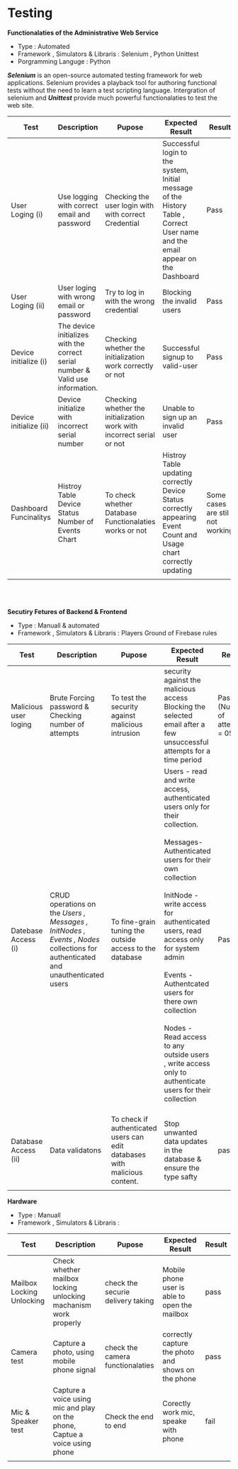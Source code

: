 # Testing


**Functionalaties of the Administrative Web Service**
- Type : Automated 
- Framework , Simulators & Libraris : Selenium , Python Unittest
- Porgramming Languge : Python

***Selenium*** is an open-source automated testing framework for web applications. Selenium provides a playback tool for authoring functional tests without the need to learn a test scripting language. Intergration of selenium and ***Unittest*** provide much powerful functionalaties to test the web site.

| Test        | Description    | Pupose|Expected Result| Result |
|-------------|----------------|-------|-|-------|
|User Loging  (i)   | Use logging with correct email and password | Checking the user login with with correct Credential | Successful login  to the system, Initial message of the  History Table , Correct User name and the email appear on the Dashboard |Pass    |
|User Loging (ii)   | User loging with wrong email or password    | Try to log in with the wrong credential| Blocking the invalid users  |Pass    |
|Device initialize (i) | The device initializes with the correct serial number & Valid use information. | Checking whether the initialization work correctly or not |Successful signup to valid-user | Pass|
|Device initialize (ii) | Device initialize with incorrect serial number | Checking whether the initialization work with incorrect serial or not|Unable to sign up an invalid user| Pass|
|Dashboard Funcinalitys | Histroy Table <br/>Device Status <br/> Number of Events<br/> Chart | To check whether Database Functionalaties works or not| Histroy Table updating correctly <br/> Device Status correctly appearing<br/> Event Count and Usage chart correctly updating | Some cases are stil not working|
||||||

<br/>
<br/>

**Secutiry Fetures of Backend & Frontend**
- Type : Manuall & automated
- Framework , Simulators & Libraris :  Players Ground of Firebase rules

| Test        | Description    | Pupose|Expected Result| Result |
|-------------|----------------|-------|-|-------|
|Malicious user loging|Brute Forcing password & Checking number of attempts|To test the security against malicious intrusion| security against the malicious access	Blocking the selected email after a few unsuccessful attempts for a time period|Pass (Number of attempts = 05) |
|Datebase Access (i)|CRUD operations on the *Users , Messages , InitNodes , Events , Nodes* collections for authenticated and unauthenticated users |To fine-grain tuning the outside access to the database|Users  - read and write access, authenticated users only for their collection.<br/><br/>Messages- Authenticated users for their own collection <br/><br/>InitNode - write access for authenticated users, read access only for system admin <br/><br/>Events - Authentcated users for there own collection<br/><br/>Nodes - Read access to any outside users , write access only to authenticate users for their collection<br/><br/>|Pass|
| Database Access (ii)|Data validatons|To check if authenticated users can edit databases with malicious content. |Stop unwanted data updates in the database & ensure the type safty|pass|
||||||



**Hardware**
- Type : Manuall
- Framework , Simulators & Libraris :  


| Test        | Description    | Pupose|Expected Result| Result |
|-------------|----------------|-------|-|-------|
|Mailbox Locking Unlocking|Check whether mailbox locking unlocking machanism work properly|check the securie delivery taking|Mobile phone user is able to open the mailbox|pass|
|Camera test|Capture a photo, using mobile phone signal|check the camera functionalaties|correctly capture the photo and shows on the phone|pass|
|Mic & Speaker test|Capture a voice using mic and play on the phone, Captue a voice using phone|Check the end to end |Corectly work mic, speake with phone|fail|
||||||